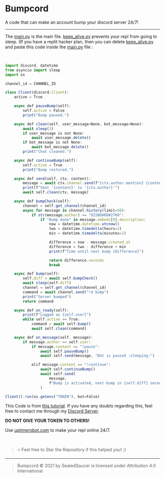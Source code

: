 # Bumpcord
A code that can make an account bump your discord server 24/7!

----

The [main.py](https://github.com/SealedSaucer/BumpCord/blob/main/main.py) is the main file. [keep_alive.py](https://github.com/SealedSaucer/BumpCord/blob/main/keep_alive.py) prevents your repl from going to sleep. (If you have a replit hacker plan, then you can delete [keep_alive.py](https://github.com/SealedSaucer/BumpCord/blob/main/keep_alive.py) and paste this code inside the [main.py](https://github.com/SealedSaucer/BumpCord/blob/main/main.py) file : 

</br>

```js
import discord, datetime
from asyncio import sleep
import os

channel_id = CHANNEL_ID

class Client(discord.Client):
    active = True

    async def pauseBump(self):
        self.active = False
        print("Bump paused.")

    async def clean(self, user_message=None, bot_message=None):
        await sleep(3)
        if user_message is not None:
            await user_message.delete()
        if bot_message is not None:
            await bot_message.delete()
        print("Chat cleaned.")

    async def continueBump(self):
        self.active = True
        print("Bump restored.")

    async def send(self, ctx, content):
        message = await ctx.channel.send(f"{ctx.author.mention} {content}")
        print(f"Sent '{content}' to '{ctx.author}'")
        await self.clean(ctx, message)

    async def bumpCheck(self):
        channel = self.get_channel(channel_id)
        async for message in channel.history(limit=50):
            if str(message.author) == "DISBOARD#2760":
                if "Bump done" in message.embeds[0].description:
                    now = datetime.datetime.utcnow()
                    two = datetime.timedelta(hours=2)
                    min = datetime.timedelta(minutes=1)

                    difference = now - message.created_at
                    difference = two - difference + min
                    print(f"Time until next bump {difference}")

                    return difference.seconds
                    break

    async def bump(self):
        self.diff = await self.bumpCheck()
        await sleep(self.diff)
        channel = self.get_channel(channel_id)
        command = await channel.send("!d bump")
        print("Server bumped")
        return command

    async def on_ready(self):
        print(f"Logged as {self.user}")
        while self.active == True:
            command = await self.bump()
            await self.clean(command)

    async def on_message(self, message):
        if message.author == self.user:
            if message.content == "!pause":
                await self.pauseBump()
                await self.send(message, "Bot is paused :sleeping:")

            elif message.content == "!continue":
                await self.continueBump()
                await self.send(
                    message,
                    f"Bump is activated, next bump in {self.diff} seconds :hourglass_flowing_sand:",
                )

Client().run(os.getenv("TOKEN"), bot=False)
```

This Code is from [this tutorial](https://youtu.be/TfZcXMWyw4s). If you have any doubts regarding this, feel free to contact me through my [Discord Server](https://dsc.gg/phantom).

**DO NOT GIVE YOUR TOKEN TO OTHERS!**

Use [uptimerobot.com](https://uptimerobot.com) to make your repl online 24/7.

</br>

> ⭐ Feel free to Star the Repository if this helped you! ;)

----

> Bumpcord © 2021 by SealedSaucer is licensed under Attribution 4.0 International 
